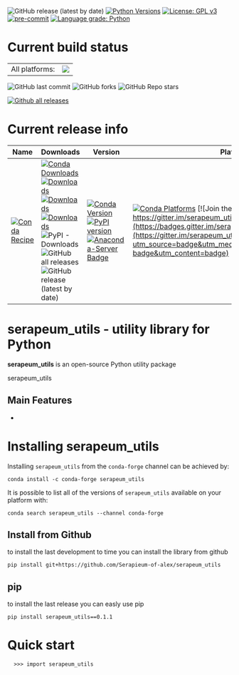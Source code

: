 ![GitHub release (latest by date)](https://img.shields.io/github/v/release/Serapieum-of-alex/serapeum_utils)
[![Python Versions](https://img.shields.io/pypi/pyversions/HAPI-Nile.png)](https://img.shields.io/pypi/pyversions/HAPI-Nile)
[![License: GPL v3](https://img.shields.io/badge/License-GPLv3-blue.svg)](https://www.gnu.org/licenses/gpl-3.0)
[![pre-commit](https://img.shields.io/badge/pre--commit-enabled-brightgreen?logo=pre-commit&logoColor=white)](https://github.com/pre-commit/pre-commit)
[![Language grade: Python](https://img.shields.io/lgtm/grade/python/g/Serapieum-of-alex/Hapi.svg?logo=lgtm&logoWidth=18)](https://lgtm.com/projects/g/Serapieum-of-alex/Hapi/context:python)

Current build status
====================


<table><tr><td>All platforms:</td>
    <td>
      <a href="https://dev.azure.com/conda-forge/feedstock-builds/_build/latest?definitionId=12419&branchName=master">
        <img src="https://dev.azure.com/conda-forge/feedstock-builds/_apis/build/status/hapi-feedstock?branchName=master">
      </a>
    </td>
  </tr>
</table>

![GitHub last commit](https://img.shields.io/github/last-commit/Serapieum-of-alex/serapeum_utils)
![GitHub forks](https://img.shields.io/github/forks/Serapieum-of-alex/serapeum_utils?style=social)
![GitHub Repo stars](https://img.shields.io/github/stars/Serapieum-of-alex/serapeum_utils?style=social)



[![Github all releases](https://img.shields.io/github/downloads/Naereen/StrapDown.js/total.svg)](https://GitHub.com/Naereen/StrapDown.js/releases/)


Current release info
====================

| Name | Downloads                                                                                                                                                                                                                                                                                                                                                                                                                                                                                                                                                                                                                                                                                | Version | Platforms |
| --- |------------------------------------------------------------------------------------------------------------------------------------------------------------------------------------------------------------------------------------------------------------------------------------------------------------------------------------------------------------------------------------------------------------------------------------------------------------------------------------------------------------------------------------------------------------------------------------------------------------------------------------------------------------------------------------------| --- | --- |
| [![Conda Recipe](https://img.shields.io/badge/recipe-serapeum_utils-green.svg)](https://anaconda.org/conda-forge/serapeum_utils) | [![Conda Downloads](https://img.shields.io/conda/dn/conda-forge/serapeum_utils.svg)](https://anaconda.org/conda-forge/serapeum_utils) [![Downloads](https://pepy.tech/badge/serapeum_utils)](https://pepy.tech/project/serapeum_utils) [![Downloads](https://pepy.tech/badge/serapeum_utils/month)](https://pepy.tech/project/serapeum_utils)  [![Downloads](https://pepy.tech/badge/serapeum_utils/week)](https://pepy.tech/project/serapeum_utils)  ![PyPI - Downloads](https://img.shields.io/pypi/dd/serapeum_utils?color=blue&style=flat-square) ![GitHub all releases](https://img.shields.io/github/downloads/Serapieum-of-alex/serapeum_utils/total) ![GitHub release (latest by date)](https://img.shields.io/github/downloads/Serapieum-of-alex/serapeum_utils/1.2.3/total) | [![Conda Version](https://img.shields.io/conda/vn/conda-forge/serapeum_utils.svg)](https://anaconda.org/conda-forge/serapeum_utils) [![PyPI version](https://badge.fury.io/py/serapeum_utils.svg)](https://badge.fury.io/py/serapeum_utils) [![Anaconda-Server Badge](https://anaconda.org/conda-forge/serapeum_utils/badges/version.svg)](https://anaconda.org/conda-forge/serapeum_utils) | [![Conda Platforms](https://img.shields.io/conda/pn/conda-forge/serapeum_utils.svg)](https://anaconda.org/conda-forge/serapeum_utils) [![Join the chat at https://gitter.im/serapeum_utils/serapeum_utils](https://badges.gitter.im/serapeum_utils/serapeum_utils.svg)](https://gitter.im/serapeum_utils/serapeum_utils?utm_source=badge&utm_medium=badge&utm_campaign=pr-badge&utm_content=badge) |





serapeum_utils - utility library for Python
=====================================================================
**serapeum_utils** is an open-source Python utility package


serapeum_utils

Main Features
-------------
  -


Installing serapeum_utils
===============

Installing `serapeum_utils` from the `conda-forge` channel can be achieved by:

```
conda install -c conda-forge serapeum_utils
```

It is possible to list all of the versions of `serapeum_utils` available on your platform with:

```
conda search serapeum_utils --channel conda-forge
```

## Install from Github
to install the last development to time you can install the library from github
```
pip install git+https://github.com/Serapieum-of-alex/serapeum_utils
```

## pip
to install the last release you can easly use pip
```
pip install serapeum_utils==0.1.1
```

Quick start
===========

```
  >>> import serapeum_utils
```
